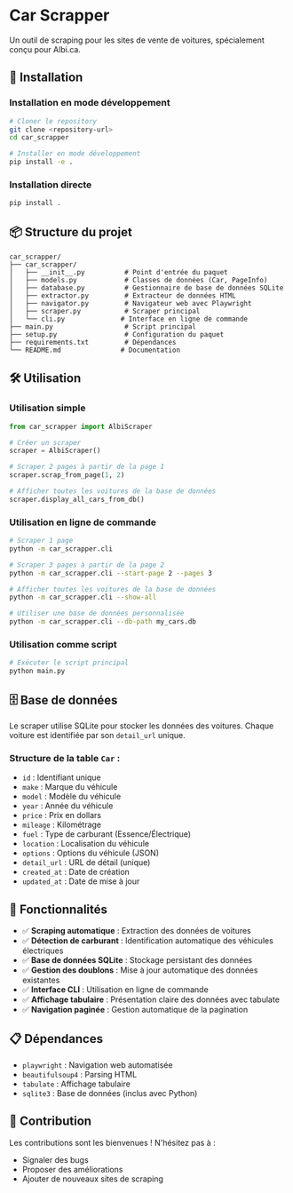 # Car Scrapper

Un outil de scraping pour les sites de vente de voitures, spécialement conçu pour Albi.ca.

## 🚀 Installation

### Installation en mode développement
```bash
# Cloner le repository
git clone <repository-url>
cd car_scrapper

# Installer en mode développement
pip install -e .
```

### Installation directe
```bash
pip install .
```

## 📦 Structure du projet

```
car_scrapper/
├── car_scrapper/
│   ├── __init__.py          # Point d'entrée du paquet
│   ├── models.py            # Classes de données (Car, PageInfo)
│   ├── database.py          # Gestionnaire de base de données SQLite
│   ├── extractor.py         # Extracteur de données HTML
│   ├── navigator.py         # Navigateur web avec Playwright
│   ├── scraper.py           # Scraper principal
│   └── cli.py              # Interface en ligne de commande
├── main.py                  # Script principal
├── setup.py                 # Configuration du paquet
├── requirements.txt         # Dépendances
└── README.md               # Documentation
```

## 🛠️ Utilisation

### Utilisation simple
```python
from car_scrapper import AlbiScraper

# Créer un scraper
scraper = AlbiScraper()

# Scraper 2 pages à partir de la page 1
scraper.scrap_from_page(1, 2)

# Afficher toutes les voitures de la base de données
scraper.display_all_cars_from_db()
```

### Utilisation en ligne de commande
```bash
# Scraper 1 page
python -m car_scrapper.cli

# Scraper 3 pages à partir de la page 2
python -m car_scrapper.cli --start-page 2 --pages 3

# Afficher toutes les voitures de la base de données
python -m car_scrapper.cli --show-all

# Utiliser une base de données personnalisée
python -m car_scrapper.cli --db-path my_cars.db
```

### Utilisation comme script
```bash
# Exécuter le script principal
python main.py
```

## 🗄️ Base de données

Le scraper utilise SQLite pour stocker les données des voitures. Chaque voiture est identifiée par son `detail_url` unique.

### Structure de la table `Car` :
- `id` : Identifiant unique
- `make` : Marque du véhicule
- `model` : Modèle du véhicule
- `year` : Année du véhicule
- `price` : Prix en dollars
- `mileage` : Kilométrage
- `fuel` : Type de carburant (Essence/Électrique)
- `location` : Localisation du véhicule
- `options` : Options du véhicule (JSON)
- `detail_url` : URL de détail (unique)
- `created_at` : Date de création
- `updated_at` : Date de mise à jour

## 🔧 Fonctionnalités

- ✅ **Scraping automatique** : Extraction des données de voitures
- ✅ **Détection de carburant** : Identification automatique des véhicules électriques
- ✅ **Base de données SQLite** : Stockage persistant des données
- ✅ **Gestion des doublons** : Mise à jour automatique des données existantes
- ✅ **Interface CLI** : Utilisation en ligne de commande
- ✅ **Affichage tabulaire** : Présentation claire des données avec tabulate
- ✅ **Navigation paginée** : Gestion automatique de la pagination

## 📋 Dépendances

- `playwright` : Navigation web automatisée
- `beautifulsoup4` : Parsing HTML
- `tabulate` : Affichage tabulaire
- `sqlite3` : Base de données (inclus avec Python)

## 🤝 Contribution

Les contributions sont les bienvenues ! N'hésitez pas à :
- Signaler des bugs
- Proposer des améliorations
- Ajouter de nouveaux sites de scraping